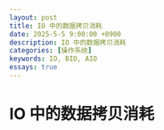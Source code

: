 ```yaml
---
layout: post
title: IO 中的数据拷贝消耗
date: 2025-5-5 9:00:00 +0900
description: IO 中的数据拷贝消耗
categories: [操作系统]
keywords: IO, BIO, AIO
essays: true 
---
```


# IO 中的数据拷贝消耗


